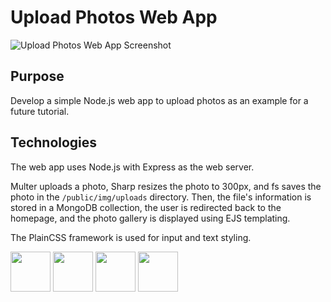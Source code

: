 # Upload Photos Web App

![Upload Photos Web App Screenshot](https://github.com/louisefindlay23/photo-uploading/assets/26024131/24b5213b-963a-4d7c-a5f8-0838d9fbdeab)

## Purpose

Develop a simple Node.js web app to upload photos as an example for a future tutorial.

## Technologies

The web app uses Node.js with Express as the web server. 

Multer uploads a photo, Sharp resizes the photo to 300px, and fs saves the photo in the `/public/img/uploads` directory. Then, the file's information is stored in a MongoDB collection, the user is redirected back to the homepage, and the photo gallery is displayed using EJS templating. 

The PlainCSS framework is used for input and text styling.

<div>
    <img src="https://api.iconify.design/devicon:nodejs.svg" width="64px" />
    <img src="https://api.iconify.design/devicon:express.svg" width="64px" />
    <img src="https://www.svgrepo.com/show/373574/ejs.svg" width="64px" />
    <img src="https://api.iconify.design/devicon:mongodb.svg" width="64px" />
</div>
